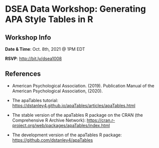 # DSEA Data Workshop: Generating APA Style Tables in R

## Workshop Info

**Date & Time**: Oct. 8th, 2021 @ 1PM EDT

**RSVP**: http://bit.ly/dsea1008

## References

- American Psychological Association. (2019). Publication Manual of the American Psychological Association, (2020).

- The apaTables tutorial: https://dstanley4.github.io/apaTables/articles/apaTables.html

- The stable version of the apaTables R package on the CRAN (the Comprehensive R Archive Network): https://cran.r-project.org/web/packages/apaTables/index.html

- The development version of the apaTables R package: https://github.com/dstanley4/apaTables
